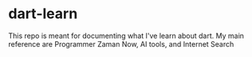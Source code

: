 # dart-learn
This repo is meant for documenting what I've learn about dart. My main reference are Programmer Zaman Now, AI tools, and Internet Search
